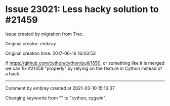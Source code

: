 # Issue 23021: Less hacky solution to #21459

Issue created by migration from Trac.

Original creator: embray

Original creation time: 2017-06-16 16:03:53

If https://github.com/cython/cython/pull/1650, or something like it is merged we can fix #21459 "properly" by relying on the feature in Cython instead of a hack.


---

Comment by embray created at 2021-03-10 15:16:37

Changing keywords from "" to "cython, cygwin".
